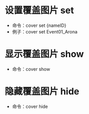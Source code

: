 # 设置覆盖图片 set
- 命令：cover set {nameID}
- 例子：cover set Event01_Arona

# 显示覆盖图片 show
- 命令：cover show

# 隐藏覆盖图片 hide
- 命令：cover hide